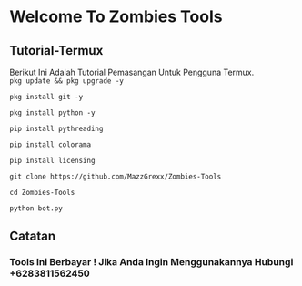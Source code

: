 # Welcome To Zombies Tools

## Tutorial-Termux
Berikut Ini Adalah Tutorial Pemasangan Untuk Pengguna Termux.          
`pkg update && pkg upgrade -y`

`pkg install git -y`

`pkg install python -y`

`pip install pythreading`

`pip install colorama`

`pip install licensing`

`git clone https://github.com/MazzGrexx/Zombies-Tools`

`cd Zombies-Tools`

`python bot.py`

## Catatan
### Tools Ini Berbayar ! Jika Anda Ingin Menggunakannya Hubungi +6283811562450
